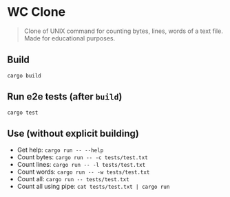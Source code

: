 # WC Clone

> Clone of UNIX command for counting bytes, lines, words of a text file. Made for educational purposes.

## Build

`cargo build`

## Run e2e tests (after `build`)

`cargo test`

## Use (without explicit building)

- Get help: `cargo run -- --help`
- Count bytes: `cargo run -- -c tests/test.txt`
- Count lines: `cargo run -- -l tests/test.txt`
- Count words: `cargo run -- -w tests/test.txt`
- Count all: `cargo run -- tests/test.txt`
- Count all using pipe: `cat tests/test.txt | cargo run`
